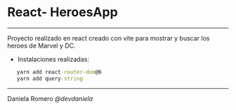 # React- HeroesApp
<hr>

Proyecto realizado en react creado con vite para mostrar y buscar los heroes de Marvel y DC.


* Instalaciones realizadas:
```cmd
   yarn add react-router-dom@6
   yarn add query-string
```

<hr>

Daniela Romero
<i>@devdaniela</i>
